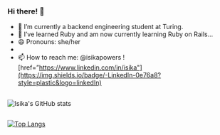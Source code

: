### Hi there! 👋

- 🔭 I’m currently a backend engineering student at Turing.
- 🌱 I’ve learned Ruby and am now currently learning Ruby on Rails...
- 😄 Pronouns: she/her
- 
- 📫 How to reach me: @isikapowers
![href=”https://www.linkedin.com/in/isika"](https://img.shields.io/badge/-LinkedIn-0e76a8?style=plastic&logo=linkedIn)


##
![Isika's GitHub stats](https://github-readme-stats.vercel.app/api?username=isikapowers&show_icons=true&theme=nightowl)

##
[![Top Langs](https://github-readme-stats.vercel.app/api/top-langs/?username=isikapowers&layout=compact&theme=nightowl)](https://github.com/isikapowers/github-readme-stats)

## 


